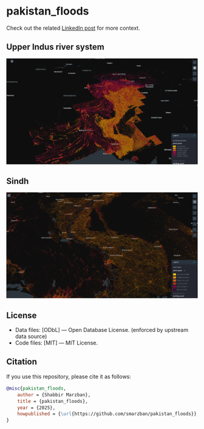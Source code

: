 # pakistan_floods
Check out the related [LinkedIn post](https://www.linkedin.com/posts/smarzban_pakistan-is-in-the-middle-of-its-worst-flooding-activity-7368008542806495236-nCDp) for more context.

## Upper Indus river system
![Flood Visualization](pakistan_floods.png)

## Sindh
![Flood Visualization](sindh.png)

## License
- Data files: [ODbL] — Open Database License. (enforced by upstream data source)
- Code files: [MIT] — MIT License.

## Citation

If you use this repository, please cite it as follows:

```bibtex
@misc{pakistan_floods,
    author = {Shabbir Marzban},
    title = {pakistan_floods},
    year = {2025},
    howpublished = {\url{https://github.com/smarzban/pakistan_floods}},
}
```
